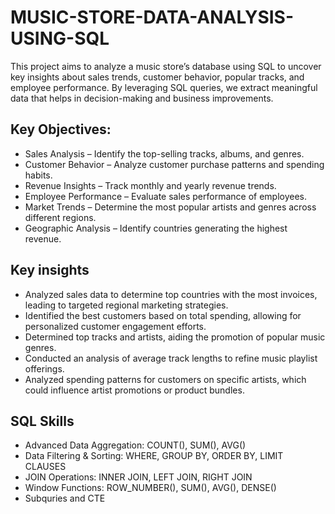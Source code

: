 # MUSIC-STORE-DATA-ANALYSIS-USING-SQL
This project aims to analyze a music store’s database using SQL to uncover key insights about sales trends, customer behavior, popular tracks, and employee performance. By leveraging SQL queries, we extract meaningful data that helps in decision-making and business improvements.

## Key Objectives:
* Sales Analysis – Identify the top-selling tracks, albums, and genres.
* Customer Behavior – Analyze customer purchase patterns and spending habits.
* Revenue Insights – Track monthly and yearly revenue trends.
* Employee Performance – Evaluate sales performance of employees.
* Market Trends – Determine the most popular artists and genres across different regions.
* Geographic Analysis – Identify countries generating the highest revenue.

## Key insights
* Analyzed sales data to determine top countries with the most invoices, leading to targeted regional marketing strategies.
* Identified the best customers based on total spending, allowing for personalized customer engagement efforts.
* Determined top tracks and artists, aiding the promotion of popular music genres.
* Conducted an analysis of average track lengths to refine music playlist offerings.
* Analyzed spending patterns for customers on specific artists, which could influence artist promotions or product bundles.

## SQL Skills
* Advanced Data Aggregation: COUNT(), SUM(), AVG()
* Data Filtering & Sorting: WHERE, GROUP BY, ORDER BY, LIMIT CLAUSES
* JOIN Operations: INNER JOIN, LEFT JOIN, RIGHT JOIN
* Window Functions: ROW_NUMBER(), SUM(), AVG(), DENSE()
* Subquries and CTE
  

